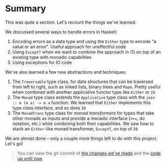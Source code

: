 # Summary

This was quite a section. Let's recount the things we've learned.

We discussed several ways to handle errors in Haskell:

1. Encoding errors as a data type and using the `Either` type to encode "a value or an error".
   Useful approach for uneffectful code
2. Using `ExceptT` when we want to combine the approach in (1) on top of an existing
   type with monadic capabilities
3. Using exceptions for IO code

We've also learned a few new abstractions and techniques:

1. The `Traversable` type class, for data structures that can be traversed from left to right, 
   such as linked lists, binary trees and `Map`s.
   Pretty useful when combined with another applicative functor type like `Either` or `IO`
2. The `Monad` type class extends the `Applicative` type class with the `join :: m (m a) -> m a`
   function. We learned that `Either` implements this type class interface, and so does `IO`
3. The `MonadTrans` type class for *monad transformers* for types that take other monads as inputs
   and provide a monadic interface (`>>=`, do notation, etc.) while combining both their capabilities.
   We saw how to stack an `Either`-like monad transformer, `ExceptT`, on top of `IO`

We are almost done – only a couple more things left to do with this project. Let's go!

> You can view the git commit of
> [the changes we've made](https://github.com/soupi/learn-haskell-blog-generator/commit/a08d148d981fa00cb7025f1b651d7b75084dd1ae)
> and the [code up until now](https://github.com/soupi/learn-haskell-blog-generator/tree/a08d148d981fa00cb7025f1b651d7b75084dd1ae).
